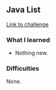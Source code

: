 ## Java List

[Link to challenge](https://www.hackerrank.com/challenges/java-list)

### What I learned
- Nothing new.

### Difficulties
None.
